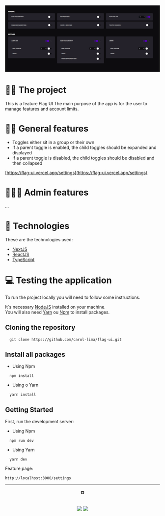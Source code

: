 ![Banner Readme Flag](flag-ui.png)

# 👷🏻 The project

This is a feature Flag UI
The main purpose of the app is for the user to manage features and account limits.

# 🤳🏻 General features

- Toggles either sit in a group or their own
- If a parent toggle is enabled, the child toggles should be expanded and displayed
- If a parent toggle is disabled, the child toggles should be disabled and then collapsed

[https://flag-ui.vercel.app/settings](https://flag-ui.vercel.app/settings)

# 🧑🏻‍💼 Admin features

...

# 🚀 Technologies

These are the technologies used:

- <a href="https://nextjs.org/" target="_blank">NextJS</a> <br>
- <a href="https://pt-br.reactjs.org/docs/getting-started.html" target="_blank">ReactJS</a> <br>
- <a href="https://www.typescriptlang.org/docs/" target="_blank">TypeScript</a> <br>

# 💻 Testing the application

To run the project locally you will need to follow some instructions. <br>

It`s necessary <a href="https://nodejs.org/en/download/" target="_blank">NodeJS</a> installed on your machine. <br>
You will also need <a href="https://classic.yarnpkg.com/lang/en/docs/install/#mac-stable" target="_blank">Yarn</a> ou <a href="https://www.npmjs.com/" target="_blank">Npm</a> to install packages. <br>

## Cloning the repository

```
  git clone https://github.com/carol-lima/flag-ui.git
```

## Install all packages

- Using Npm

```
  npm install
```

- Using o Yarn

```
  yarn install
```

## Getting Started

First, run the development server:

- Using Npm

```
  npm run dev
```

- Using Yarn

```
  yarn dev
```

Feature page:

```
http://localhost:3000/settings
```

---

<div align="center">
  <p>☎️<p> <br>
  <a href = "mailto:carollima.dev@gmail.com"><img src="https://img.shields.io/badge/Gmail-D14836?style=for-the-badge&logo=gmail&logoColor=white" target="_blank"></a>
  <a display="flex" text-align="center" href="https://www.linkedin.com/in/carollimadev/" target="_blank"><img src="https://img.shields.io/badge/-LinkedIn-%230077B5?style=for-the-badge&logo=linkedin&logoColor=white" target="_blank"></a> 
</div>
